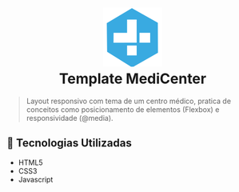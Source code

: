 <h1 align="center">
<img src="https://github.com/LukasGuimaro/Projeto-MediCenter/blob/master/src/images/icon.svg" alt="exemplo imagem"> <br>Template MediCenter
</h1>

> Layout responsivo com tema de um centro médico, pratica de conceitos como posicionamento de elementos (Flexbox) e responsividade (@media).

## 🚀 Tecnologias Utilizadas

- HTML5
- CSS3
- Javascript
